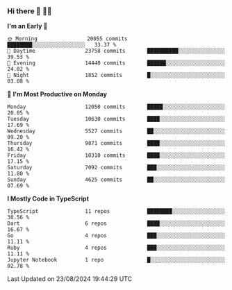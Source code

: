### Hi there 👋 🧑‍💻



<!--START_SECTION:waka-->
**I'm an Early 🐤** 

```text
🌞 Morning                20055 commits       ████████░░░░░░░░░░░░░░░░░   33.37 % 
🌆 Daytime                23758 commits       ██████████░░░░░░░░░░░░░░░   39.53 % 
🌃 Evening                14440 commits       ██████░░░░░░░░░░░░░░░░░░░   24.02 % 
🌙 Night                  1852 commits        █░░░░░░░░░░░░░░░░░░░░░░░░   03.08 % 
```
📅 **I'm Most Productive on Monday** 

```text
Monday                   12050 commits       █████░░░░░░░░░░░░░░░░░░░░   20.05 % 
Tuesday                  10630 commits       ████░░░░░░░░░░░░░░░░░░░░░   17.69 % 
Wednesday                5527 commits        ██░░░░░░░░░░░░░░░░░░░░░░░   09.20 % 
Thursday                 9871 commits        ████░░░░░░░░░░░░░░░░░░░░░   16.42 % 
Friday                   10310 commits       ████░░░░░░░░░░░░░░░░░░░░░   17.15 % 
Saturday                 7092 commits        ███░░░░░░░░░░░░░░░░░░░░░░   11.80 % 
Sunday                   4625 commits        ██░░░░░░░░░░░░░░░░░░░░░░░   07.69 % 
```


**I Mostly Code in TypeScript** 

```text
TypeScript               11 repos            ████████░░░░░░░░░░░░░░░░░   30.56 % 
Dart                     6 repos             ████░░░░░░░░░░░░░░░░░░░░░   16.67 % 
Go                       4 repos             ███░░░░░░░░░░░░░░░░░░░░░░   11.11 % 
Ruby                     4 repos             ███░░░░░░░░░░░░░░░░░░░░░░   11.11 % 
Jupyter Notebook         1 repo              █░░░░░░░░░░░░░░░░░░░░░░░░   02.78 % 
```




 Last Updated on 23/08/2024 19:44:29 UTC
<!--END_SECTION:waka-->


